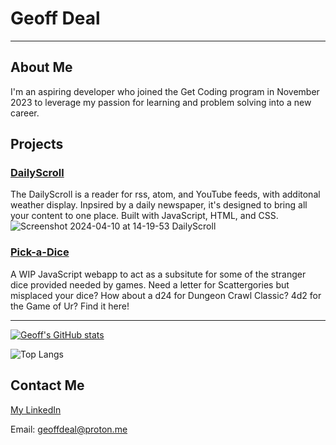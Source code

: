 # Geoff Deal
___
## About Me
I'm an aspiring developer who joined the Get Coding program in November 2023 to leverage my passion for learning and problem solving into a new career.

## Projects
### [DailyScroll](https://github.com/GeoffDeal/DailyScroll)
The DailyScroll is a reader for rss, atom, and YouTube feeds, with additonal weather display. Inpsired by a daily newspaper, it's designed to bring all your content to one place. Built with JavaScript, HTML, and CSS.
![Screenshot 2024-04-10 at 14-19-53 DailyScroll](https://github.com/GeoffDeal/GeoffDeal/assets/141517189/ceb2b1e1-523d-44f2-8391-6b8aa747555f)

### [Pick-a-Dice](https://github.com/GeoffDeal/Dice-Site)
A WIP JavaScript webapp to act as a subsitute for some of the stranger dice provided needed by games. Need a letter for Scattergories but misplaced your dice? How about a d24 for Dungeon Crawl Classic? 4d2 for the Game of Ur? Find it here!

___
[![Geoff's GitHub stats](https://github-readme-stats.vercel.app/api?username=GeoffDeal&theme=transparent)](https://github.com/anuraghazra/github-readme-stats)

![Top Langs](https://github-readme-stats.vercel.app/api/top-langs/?username=GeoffDeal&hide_progress=true&theme=transparent)

## Contact Me
[My LinkedIn](https://www.linkedin.com/in/geoff-deal-50bbb4303/)

Email: geoffdeal@proton.me
<!---
GeoffDeal/GeoffDeal is a ✨ special ✨ repository because its `README.md` (this file) appears on your GitHub profile.
You can click the Preview link to take a look at your changes.
--->

